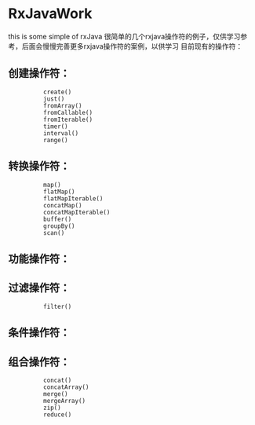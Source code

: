 RxJavaWork
======
this is some simple of rxJava
很简单的几个rxjava操作符的例子，仅供学习参考，后面会慢慢完善更多rxjava操作符的案例，以供学习
目前现有的操作符：

## 创建操作符：
              create()  
              just()          
              fromArray()
              fromCallable()                              
              fromIterable()
              timer()          
              interval()   
              range()            
## 转换操作符：
              map()
              flatMap()
              flatMapIterable()
              concatMap()
              concatMapIterable()          
              buffer()  
              groupBy()  
              scan()                                              
## 功能操作符：
## 过滤操作符：
              filter()  
## 条件操作符：  
## 组合操作符：
              concat()
              concatArray()
              merge()
              mergeArray()    
              zip()
              reduce()                                              


